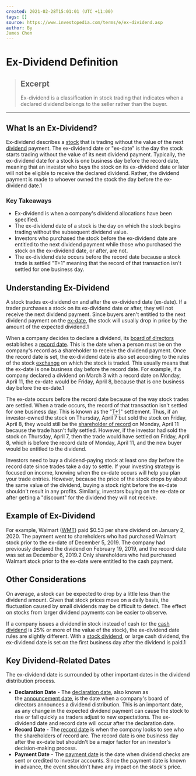 ```yaml
---
created: 2021-02-28T15:01:01 (UTC +11:00)
tags: []
source: https://www.investopedia.com/terms/e/ex-dividend.asp
author: By
James Chen
---
```


# Ex-Dividend Definition

> ## Excerpt
> Ex-dividend is a classification in stock trading that indicates when a declared dividend belongs to the seller rather than the buyer.

---
## What Is an Ex-Dividend?

Ex-dividend describes a [stock](https://www.investopedia.com/terms/s/stock.asp) that is trading without the value of the next [dividend](https://www.investopedia.com/terms/d/dividend.asp) payment. The ex-dividend date or "ex-date" is the day the stock starts trading without the value of its next dividend payment. Typically, the ex-dividend date for a stock is one business day before the record date, meaning that an investor who buys the stock on its ex-dividend date or later will not be eligible to receive the declared dividend. Rather, the dividend payment is made to whoever owned the stock the day before the ex-dividend date.1

### Key Takeaways

-   Ex-dividend is when a company's dividend allocations have been specified.
-   The ex-dividend date of a stock is the day on which the stock begins trading without the subsequent dividend value.
-   Investors who purchased the stock before the ex-dividend date are entitled to the next dividend payment while those who purchased the stock on the ex-dividend date, or after, are not.
-   The ex-dividend date occurs before the record date because a stock trade is settled "T+1" meaning that the record of that transaction isn't settled for one business day.

## Understanding Ex-Dividend

A stock trades ex-dividend on and after the ex-dividend date (ex-date). If a trader purchases a stock on its ex-dividend date or after, they will not receive the next dividend payment. Since buyers aren't entitled to the next dividend payment on the [ex-date](https://www.investopedia.com/terms/e/ex-date.asp), the stock will usually drop in price by the amount of the expected dividend.1

When a company decides to declare a dividend, its [board of directors](https://www.investopedia.com/terms/b/boardofdirectors.asp) establishes a [record date](https://www.investopedia.com/terms/r/recorddate.asp). This is the date when a person must be on the company's record as a shareholder to receive the dividend payment. Once the record date is set, the ex-dividend date is also set according to the rules of the stock [exchange](https://www.investopedia.com/terms/e/exchange.asp) on which the stock is traded. This usually means that the ex-date is one business day before the record date. For example, if a company declared a dividend on March 3 with a record date on Monday, April 11, the ex-date would be Friday, April 8, because that is one business day before the ex-date.1

The ex-date occurs before the record date because of the way stock trades are settled. When a trade occurs, the record of that transaction isn't settled for one business day. This is known as the "[T+1](https://www.investopedia.com/terms/t/tplus1.asp)" settlement. Thus, if an investor-owned the stock on Thursday, April 7 but sold the stock on Friday, April 8, they would still be the [shareholder of record](https://www.investopedia.com/terms/h/holderofrecord.asp) on Monday, April 11 because the trade hasn't fully settled. However, if the investor had sold the stock on Thursday, April 7, then the trade would have settled on Friday, April 8, which is before the record date of Monday, April 11, and the new buyer would be entitled to the dividend.

Investors need to buy a dividend-paying stock at least one day before the record date since trades take a day to settle. If your investing strategy is focused on income, knowing when the ex-date occurs will help you plan your trade entries. However, because the price of the stock drops by about the same value of the dividend, buying a stock right before the ex-date shouldn't result in any profits. Similarly, investors buying on the ex-date or after getting a "discount" for the dividend they will not receive.

## Example of Ex-Dividend

For example, Walmart ([WMT](https://www.investopedia.com/markets/quote?tvwidgetsymbol=wmt)) paid $0.53 per share dividend on January 2, 2020. The payment went to shareholders who had purchased Walmart stock prior to the ex-date of December 5, 2019. The company had previously declared the dividend on February 19, 2019, and the record date was set as December 6, 2019.2 Only shareholders who had purchased Walmart stock prior to the ex-date were entitled to the cash payment.

## Other Considerations

On average, a stock can be expected to drop by a little less than the dividend amount. Given that stock prices move on a daily basis, the fluctuation caused by small dividends may be difficult to detect. The effect on stocks from larger dividend payments can be easier to observe.

If a company issues a dividend in stock instead of cash (or the [cash dividend](https://www.investopedia.com/terms/c/cashdividend.asp) is 25% or more of the value of the stock), the ex-dividend date rules are slightly different. With a [stock dividend](https://www.investopedia.com/terms/s/stockdividend.asp), or large cash dividend, the ex-dividend date is set on the first business day after the dividend is paid.1

## Key Dividend-Related Dates

The ex-dividend date is surrounded by other important dates in the dividend distribution process.

-   **Declaration Date** - The [declaration date](https://www.investopedia.com/terms/d/declarationdate.asp), also known as the [announcement date](https://www.investopedia.com/terms/a/announcement-date.asp), is the date when a company's board of directors announces a dividend distribution. This is an important date, as any change in the expected dividend payment can cause the stock to rise or fall quickly as traders adjust to new expectations. The ex-dividend date and record date will occur after the declaration date.
-   **Record Date** - The [record date](https://www.investopedia.com/terms/r/recorddate.asp) is when the company looks to see who the shareholders of record are. The record date is one business day after the ex-date but shouldn't be a major factor for an investor's decision-making process.
-   **Payment Date** - The [payment date](https://www.investopedia.com/terms/p/paymentdate.asp) is the date when dividend checks are sent or credited to investor accounts. Since the payment date is known in advance, the event shouldn't have any impact on the stock's price.
